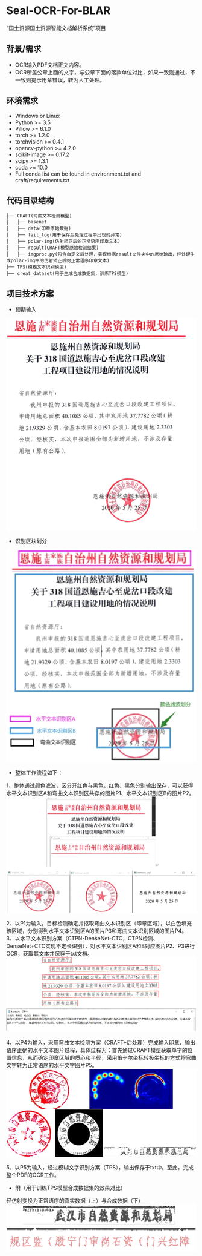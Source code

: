 # Seal-OCR-For-BLAR
“国土资源国土资源智能文档解析系统”项目

## 背景/需求
- OCR输入PDF文档正文内容。
- OCR所盖公章上面的文字，与公章下面的落款单位对比，如果一致则通过，不一致则提示用章错误，转为人工处理。
## 环境需求
-   Windows or Linux
-   Python >= 3.5
-   Pillow >= 6.1.0
-   torch >= 1.2.0
-   torchvision >= 0.4.1
-   opencv-python >= 4.2.0
-   scikit-image >= 0.17.2
-   scipy >= 1.3.1
-   cuda >= 10.0
-   Full conda list can be found in environment.txt and craft/requirements.txt

## 代码目录结构
```
├── CRAFT(弯曲文本检测模型)
│   ├── basenet
│   ├── data(印章原始数据)
│   ├── fail_log(用于保存后处理过程中出现的异常)
│   ├── polar-img(仿射矫正后的正常语序印章文本)
│   ├── result(CRAFT模型原始检测结果)
│   ├── imgproc.py(包含自定义后处理，实现根据result文件夹中的原始输出，经处理生成polar-img中的仿射矫正后的正常语序印章文本)
├── TPS(模糊文本识别模型)
├── creat_dataset(用于生成合成数据集，训练TPS模型)
```
## 项目技术方案
- 预期输入

![raw_input](https://github.com/GaoKangYu/Seal-OCR-For-BLAR/blob/main/readme_fig/raw_input.png)
- 识别区块划分

![task_decomposition](https://github.com/GaoKangYu/Seal-OCR-For-BLAR/blob/main/readme_fig/task_decomposition.png)
- 整体工作流程如下：

1、整体通过颜色滤波，区分开红色与黑色，红色、黑色分别输出保存，可以获得水平文本识别区A和弯曲文本识别区共存的图片P1、水平文本识别区B的图片P2。
![color_separation](https://github.com/GaoKangYu/Seal-OCR-For-BLAR/blob/main/readme_fig/color_separation.png)

2、以P1为输入，目标检测确定并抠取弯曲文本识别区（印章区域），以白色填充该区域，分别得到水平文本识别区A的图片P3和弯曲文本识别区域的图片P4。
3、以水平文本识别方案（CTPN-DenseNet-CTC，CTPN检测、DenseNet+CTC实现不定长识别），对水平文本识别区A和B对应图片P2、P3进行OCR，获取其文本并保存于txt文档。
![horizontal_text_recognition](https://github.com/GaoKangYu/Seal-OCR-For-BLAR/blob/main/readme_fig/horizontal_text_recognition.png)

4、以P4为输入，采用弯曲文本检测方案（CRAFT+后处理）完成输入印章、输出语序正确的水平文本图片过程，具体过程为：首先通过CRAFT模型获取单字的位置信息，从而确定印章区域的质心和半径，采用笛卡尔坐标转极坐标的方式将弯曲文字转为正常语序的水平文字图片P5。
![curved_text_processing_flow](https://github.com/GaoKangYu/Seal-OCR-For-BLAR/blob/main/readme_fig/curved_text_processing_flow.png)

5、以P5为输入，经过模糊文字识别方案（TPS），输出保存于txt中。至此，完成整个PDF的OCR工作。

- 附（用于训练TPS模型合成数据集的效果对比）

经仿射变换为正常语序的真实数据（上）与合成数据（下）
![synthetic_dataset](https://github.com/GaoKangYu/Seal-OCR-For-BLAR/blob/main/readme_fig/synthetic_dataset.png)

